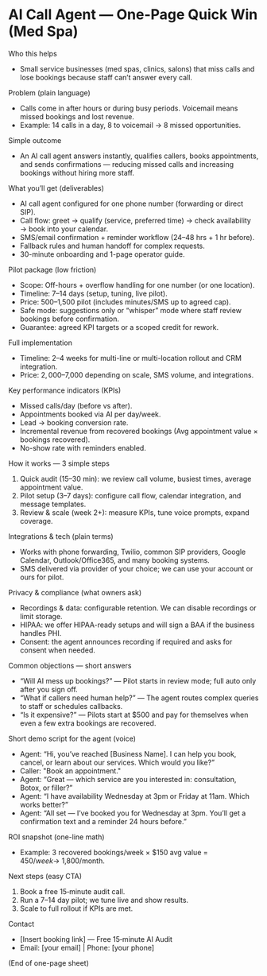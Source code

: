 # AI Call Agent — One-Page Quick Win (Med Spa)

Who this helps
- Small service businesses (med spas, clinics, salons) that miss calls and lose bookings because staff can’t answer every call.

Problem (plain language)
- Calls come in after hours or during busy periods. Voicemail means missed bookings and lost revenue.
- Example: 14 calls in a day, 8 to voicemail → 8 missed opportunities.

Simple outcome
- An AI call agent answers instantly, qualifies callers, books appointments, and sends confirmations — reducing missed calls and increasing bookings without hiring more staff.

What you’ll get (deliverables)
- AI call agent configured for one phone number (forwarding or direct SIP). 
- Call flow: greet → qualify (service, preferred time) → check availability → book into your calendar.
- SMS/email confirmation + reminder workflow (24–48 hrs + 1 hr before). 
- Fallback rules and human handoff for complex requests.
- 30-minute onboarding and 1-page operator guide.

Pilot package (low friction)
- Scope: Off-hours + overflow handling for one number (or one location).
- Timeline: 7–14 days (setup, tuning, live pilot).
- Price: $500–$1,500 pilot (includes minutes/SMS up to agreed cap). 
- Safe mode: suggestions only or “whisper” mode where staff review bookings before confirmation.
- Guarantee: agreed KPI targets or a scoped credit for rework.

Full implementation
- Timeline: 2–4 weeks for multi-line or multi-location rollout and CRM integration.
- Price: $2,000–$7,000 depending on scale, SMS volume, and integrations.

Key performance indicators (KPIs)
- Missed calls/day (before vs after). 
- Appointments booked via AI per day/week.
- Lead → booking conversion rate.
- Incremental revenue from recovered bookings (Avg appointment value × bookings recovered).
- No-show rate with reminders enabled.

How it works — 3 simple steps
1. Quick audit (15–30 min): we review call volume, busiest times, average appointment value.
2. Pilot setup (3–7 days): configure call flow, calendar integration, and message templates.
3. Review & scale (week 2+): measure KPIs, tune voice prompts, expand coverage.

Integrations & tech (plain terms)
- Works with phone forwarding, Twilio, common SIP providers, Google Calendar, Outlook/Office365, and many booking systems.
- SMS delivered via provider of your choice; we can use your account or ours for pilot.

Privacy & compliance (what owners ask)
- Recordings & data: configurable retention. We can disable recordings or limit storage.
- HIPAA: we offer HIPAA-ready setups and will sign a BAA if the business handles PHI.
- Consent: the agent announces recording if required and asks for consent when needed.

Common objections — short answers
- “Will AI mess up bookings?” — Pilot starts in review mode; full auto only after you sign off.
- “What if callers need human help?” — The agent routes complex queries to staff or schedules callbacks.
- “Is it expensive?” — Pilots start at $500 and pay for themselves when even a few extra bookings are recovered.

Short demo script for the agent (voice)
- Agent: “Hi, you’ve reached [Business Name]. I can help you book, cancel, or learn about our services. Which would you like?”
- Caller: "Book an appointment."
- Agent: “Great — which service are you interested in: consultation, Botox, or filler?”
- Agent: “I have availability Wednesday at 3pm or Friday at 11am. Which works better?”
- Agent: “All set — I’ve booked you for Wednesday at 3pm. You’ll get a confirmation text and a reminder 24 hours before.”

ROI snapshot (one-line math)
- Example: 3 recovered bookings/week × $150 avg value = $450/week → ~$1,800/month.

Next steps (easy CTA)
1. Book a free 15‑minute audit call.
2. Run a 7–14 day pilot; we tune live and show results.
3. Scale to full rollout if KPIs are met.

Contact
- [Insert booking link] — Free 15‑minute AI Audit
- Email: [your email] | Phone: [your phone]


(End of one-page sheet)
